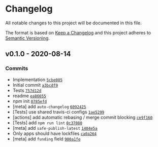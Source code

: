 # Changelog

All notable changes to this project will be documented in this file.

The format is based on [Keep a Changelog](https://keepachangelog.com/en/1.0.0/)
and this project adheres to [Semantic Versioning](https://semver.org/spec/v2.0.0.html).

## v0.1.0 - 2020-08-14

### Commits

- Implementation [`5cbe085`](https://github.com/es-shims/String.prototype.item/commit/5cbe08589371a38e70d2b2fbf999dfee01b826f0)
- Initial commit [`a3bcdf9`](https://github.com/es-shims/String.prototype.item/commit/a3bcdf9c68913cab605147c9b13c7cf378776741)
- Tests [`757d12d`](https://github.com/es-shims/String.prototype.item/commit/757d12dd941e6a6e6755a2c2284a105066cf7fa6)
- readme [`ea86655`](https://github.com/es-shims/String.prototype.item/commit/ea86655416f26f1fa573a81be3fb723eb7072cf6)
- npm init [`0785efd`](https://github.com/es-shims/String.prototype.item/commit/0785efd5c7c933c029c3bfff9f6a23c354c108e2)
- [meta] add `auto-changelog` [`6092425`](https://github.com/es-shims/String.prototype.item/commit/60924256669c28b72f64511b363cbfb881447df6)
- [Tests] use shared travis-ci configs [`1ae5299`](https://github.com/es-shims/String.prototype.item/commit/1ae529956ee812fdaae8dde979a25fd36c9955c9)
- [actions] add automatic rebasing / merge commit blocking [`ce9f160`](https://github.com/es-shims/String.prototype.item/commit/ce9f16001092d3c9d4aea3a924b3a205a82a2967)
- [Tests] add `npm run lint` [`0c37080`](https://github.com/es-shims/String.prototype.item/commit/0c3708032f9887cbb7c3c5e055c3db964d408eae)
- [meta] add `safe-publish-latest` [`1404e5a`](https://github.com/es-shims/String.prototype.item/commit/1404e5a05448503c5ded664b4bd8a2a085dfb006)
- Only apps should have lockfiles [`ca0a264`](https://github.com/es-shims/String.prototype.item/commit/ca0a264d99695f394f0768d81723f830e39ea781)
- [meta] add `funding` field [`900a1fe`](https://github.com/es-shims/String.prototype.item/commit/900a1fe2182c8f97ce41e96c29355a612df48c17)
